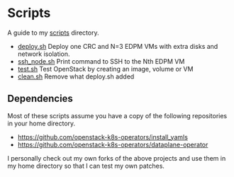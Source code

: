 # Scripts

A guide to my [scripts](../scripts) directory.

- [deploy.sh](../scripts/deploy.sh) Deploy one CRC and N=3 EDPM
  VMs with extra disks and network isolation.
- [ssh_node.sh](../scripts/ssh_node.sh) Print command to SSH to the Nth EDPM VM
- [test.sh](../scripts/test.sh) Test OpenStack by creating an image,
  volume or VM
- [clean.sh](../scripts/clean.sh) Remove what deploy.sh added

## Dependencies

Most of these scripts assume you have a copy of the following
repositories in your home directory.

- https://github.com/openstack-k8s-operators/install_yamls
- https://github.com/openstack-k8s-operators/dataplane-operator

I personally check out my own forks of the above projects and use them
in my home directory so that I can test my own patches.


